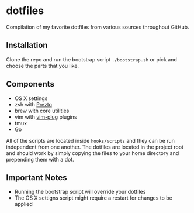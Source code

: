 # dotfiles

Compilation of my favorite dotfiles from various sources throughout GitHub.

## Installation

Clone the repo and run the bootstrap script `./bootstrap.sh` or pick and choose
the parts that you like.

## Components

- OS X settings
- zsh with [Prezto](https://github.com/sorin-ionescu/prezto)
- brew with core utilities
- vim with [vim-plug](https://github.com/junegunn/vim-plug) plugins
- tmux
- [Go](https://golang.org/)

All of the scripts are located inside `hooks/scripts` and they can be run
independent from one another. The dotfiles are located in the project root and
should work by simply copying the files to your home directory and prepending
them with a dot.

## Important Notes

- Running the bootstrap script will override your dotfiles
- The OS X settigns script might require a restart for changes to be applied
